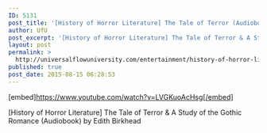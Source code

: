 ```yaml
---
ID: 5131
post_title: '[History of Horror Literature] The Tale of Terror (Audiobook)'
author: UfU
post_excerpt: '[History of Horror Literature] The Tale of Terror & A Study of the Gothic Romance (Audiobook) by Edith Birkhead'
layout: post
permalink: >
  http://universalflowuniversity.com/entertainment/history-of-horror-literature-the-tale-of-terror-audiobook/
published: true
post_date: 2015-08-15 06:28:53
---
```

[embed]https://www.youtube.com/watch?v=LVGKuoAcHsg[/embed]<br>
<p>[History of Horror Literature] The Tale of Terror & A Study of the Gothic Romance (Audiobook) by Edith Birkhead</p>